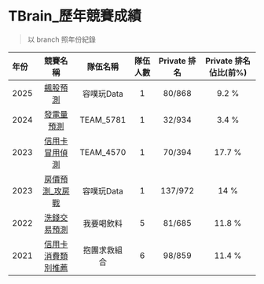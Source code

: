 # TBrain_歷年競賽成績
> 以 branch 照年份紀錄
  
| 年份 |   競賽名稱  | 隊伍名稱 | 隊伍人數 | Private 排名 | Private 排名佔比(前%) |  
| :--  | :--------------: | :----: | :----: | :----: | :----: |
| 2025 | [飆股預測](https://tbrain.trendmicro.com.tw/Competitions/Details/38) | 容噗玩Data | 1 | 80/868 | 9.2 % |  
| 2024 | [發電量預測](https://tbrain.trendmicro.com.tw/Competitions/Details/36) | TEAM_5781 | 1 | 32/934 | 3.4 % |  
| 2023 | [信用卡冒用偵測](https://tbrain.trendmicro.com.tw/Competitions/Details/31) | TEAM_4570 | 1 | 70/394 | 17.7 % |  
| 2023 | [房價預測_攻房戰](https://tbrain.trendmicro.com.tw/Competitions/Details/30) | 容噗玩Data | 1 |137/972 | 14 % |  
| 2022 | [洗錢交易預測](https://tbrain.trendmicro.com.tw/Competitions/Details/24) | 我要喝飲料 | 5 | 81/685 | 11.8 % |  
| 2021 | [信用卡消費類別推薦](https://tbrain.trendmicro.com.tw/Competitions/Details/18) | 抱團求救組合 | 6 | 98/859 | 11.4 % |  

